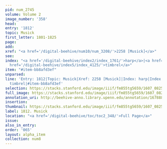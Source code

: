 ```yaml
---
pid: num_2745
volume: Volume 2
image_number: '358'
head:
entry: '1812'
topic: Musick
first_letter: 1801-1825
page:
add:
xref: "<a href='/digital-beehive/num10/num_3208/'>2258 [Musick]</a>"
see:
index: "<a href='/digital-beehive/index2/index_1761/'>harp</a>|<a href='/digital-beehive/index3/index_2590/'>musick</a>|<a
  href='/digital-beehive/index5/index_4125/'>timbrel</a>"
item: "#item-bb8afd3ef"
unparsed:
line: 'Entry: 1812|Topic: Musick|Xref: 2258 [Musick]|Index: harp|Index: musick|Index:
  timbrel|#item-bb8afd3ef'
selection: https://stacks.stanford.edu/image/iiif/fm855tg5659/1607_0825/927,676,2826,589/full/0/default.jpg
full_image: https://stacks.stanford.edu/image/iiif/fm855tg5659/1607_0825/full/full/0/default.jpg
annotation_uri: http://beehive-anno.library.upenn.edu/annotation/1678886549192
insertion:
thumbnail: https://stacks.stanford.edu/image/iiif/fm855tg5659/1607_0825/927,676,600,180/250,/0/default.jpg
label: 1812. Musick
location: "<a href='/digital-beehive/toc/toc2_348/'>Full Page</a>"
issue:
also_in_entry:
order: '065'
layout: alpha_item
collection: num8
---
```

